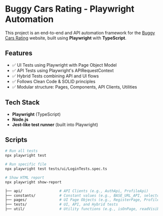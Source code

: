 # Buggy Cars Rating - Playwright Automation

This project is an end-to-end and API automation framework for the [Buggy Cars Rating](https://buggy.justtestit.org/)
website, built using **Playwright** with **TypeScript**.

## Features

- ✅ UI Tests using Playwright with Page Object Model
- ✅ API Tests using Playwright's APIRequestContext
- ✅ Hybrid Tests combining API and UI flows
- ✅ Follows Clean Code & SOLID principles
- ✅ Modular structure: Pages, Components, API Clients, Utilities

## Tech Stack

- **Playwright** (TypeScript)
- **Node.js**
- **Jest-like test runner** (built into Playwright)

## Scripts

```bash
# Run all tests
npx playwright test

# Run specific file
npx playwright test tests/ui/LoginTests.spec.ts

# Show HTML report
npx playwright show-report

├── api/                 # API Clients (e.g., AuthApi, ProfileApi)
├── constants/           # Constant values (e.g., BASE_URL_API, selectors)
├── pages/               # UI Page Objects (e.g., RegisterPage, ProfilePage)
├── tests/               # UI, API, and Hybrid tests
├── util/                # Utility functions (e.g., isOnPage, readVisibleText)
